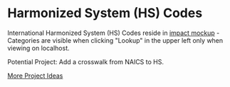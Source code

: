 # Harmonized System (HS) Codes

International Harmonized System (HS) Codes reside in [impact mockup](../../../community/impact/) - Categories are visible when clicking "Lookup" in the upper left only when viewing on localhost.  

Potential Project: Add a crosswalk from NAICS to HS.  

[More Project Ideas](../../community)
